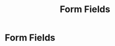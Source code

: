 ﻿---
uid: form-fields
topic: form-fields
locale: en
title: Form Fields
dnneditions: DNN Platform, Evoq Content,Evoq Engage
dnnversion: 09.02.00
parent-topic: fields
related-topics:
---

# Form Fields
